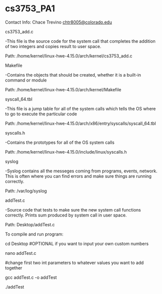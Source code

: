 # cs3753_PA1

Contact Info:
Chace Trevino
chtr8005@colorado.edu

cs3753_add.c

-This file is the source code for the system call that completes the addition of two integers and copies result to user space.

Path: /home/kernel/linux-hwe-4.15.0/arch/kernel/cs3753_add.c

Makefile

-Contains the objects that should be created, whether it is a built-in command or module

Path: /home/kernel/linux-hwe-4.15.0/arch/kernel/Makefile

syscall_64.tbl

-This file is a jump table for all of the system calls which tells the OS where to go to execute the particular code

Path: /home/kernel/linux-hwe-4.15.0/arch/x86/entry/syscalls/syscall_64.tbl

syscalls.h

-Contains the prototypes for all of the OS system calls

Path: /home/kernel/linux-hwe-4.15.0/include/linux/syscalls.h

syslog

-Syslog contains all the messeges coming from programs, events, network. This is often where you can find errors and make sure things are 
running correctly. 

Path: /var/log/syslog

addTest.c

-Source code that tests to make sure the new system call functions correctly. Prints sum produced by system call in user space. 

Path: Desktop/addTest.c


To compile and run program:

cd Desktop
#OPTIONAL if you want to input your own custom numbers

nano addTest.c

#change first two int parameters to whatever values you want to add together

gcc addTest.c -o addTest

./addTest



